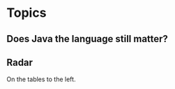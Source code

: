 # Topics


## Does Java the language still matter?

<span class="countdown" data-seconds="300"></span>



## Radar

On the tables to the left.
